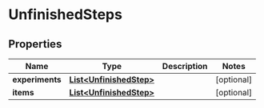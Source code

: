 # UnfinishedSteps

## Properties
Name | Type | Description | Notes
------------ | ------------- | ------------- | -------------
**experiments** | [**List&lt;UnfinishedStep&gt;**](UnfinishedStep.md) |  |  [optional]
**items** | [**List&lt;UnfinishedStep&gt;**](UnfinishedStep.md) |  |  [optional]
